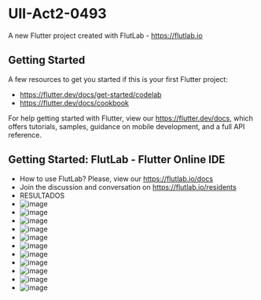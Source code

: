# UII-Act2-0493

A new Flutter project created with FlutLab - https://flutlab.io

## Getting Started

A few resources to get you started if this is your first Flutter project:

- https://flutter.dev/docs/get-started/codelab
- https://flutter.dev/docs/cookbook

For help getting started with Flutter, view our
https://flutter.dev/docs, which offers tutorials,
samples, guidance on mobile development, and a full API reference.

## Getting Started: FlutLab - Flutter Online IDE

- How to use FlutLab? Please, view our https://flutlab.io/docs
- Join the discussion and conversation on https://flutlab.io/residents
- RESULTADOS
- ![image](https://github.com/HEJimGuev/UII-Act2-0493/assets/143548108/adc72930-caaf-486c-8c83-bdf711b91f08)
- ![image](https://github.com/HEJimGuev/UII-Act2-0493/assets/143548108/2c9e6bb4-db78-4cde-8ef4-5d5012ceb47b)
- ![image](https://github.com/HEJimGuev/UII-Act2-0493/assets/143548108/fb0869db-5d3f-4d8f-a351-11210f95f4b2)
- ![image](https://github.com/HEJimGuev/UII-Act2-0493/assets/143548108/f4f47b9b-bcb4-4b06-a42a-8d6409d49044)
- ![image](https://github.com/HEJimGuev/UII-Act2-0493/assets/143548108/cd58f4c3-f92d-4201-ba7b-efc83a6d0ffd)
- ![image](https://github.com/HEJimGuev/UII-Act2-0493/assets/143548108/26273eb4-91bc-4ecc-9122-d1e4a3d21bc1)
- ![image](https://github.com/HEJimGuev/UII-Act2-0493/assets/143548108/5b14c618-8273-4a67-bb38-b3ebeddd841c)
- ![image](https://github.com/HEJimGuev/UII-Act2-0493/assets/143548108/648428db-3ef6-422a-b73f-805a2defe6cc)
- ![image](https://github.com/HEJimGuev/UII-Act2-0493/assets/143548108/19b578a6-fe7f-4a79-a451-3603b8a5250f)
- ![image](https://github.com/HEJimGuev/UII-Act2-0493/assets/143548108/8d66721c-6c83-411f-a94e-6ef806770f01)
- ![image](https://github.com/HEJimGuev/UII-Act2-0493/assets/143548108/1b742369-31f3-4ada-adf7-5ded0725291b)








